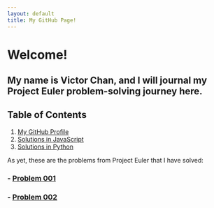 ```yaml
---
layout: default
title: My GitHub Page!
---
```


# Welcome!

## My name is Victor Chan, and I will journal my Project Euler problem-solving journey here.

## Table of Contents

1. [My GitHub Profile](https://github.com/AspenXDev)
2. [Solutions in JavaScript](https://github.com/AspenXDev/Solving-Project-Euler-Problems/tree/master/JavaScript)
3. [Solutions in Python](https://github.com/AspenXDev/Solving-Project-Euler-Problems/tree/master/Python)

As yet, these are the problems from Project Euler that I have solved:

### - [Problem 001](./HTML/Problem001.html)

### - [Problem 002](./HTML/Problem002.html)
